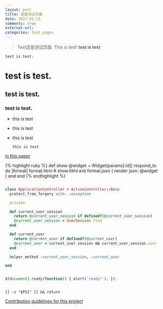 ```yaml
---
layout: post
title: 这是测试页面
date: 2017-01-13
comments: true
external-url:
categories: test_pages
---
```



> Test这是测试页面. This is test! **test is test**

`test is test.`

# test is test.

## test is test.

### test is test.

- this is test
- this is test
- this is test

      this is test

[in this paper](http://arxiv.org/ftp/arxiv/papers/0806/0806.1316.pdf)

{% highlight ruby %}
def show
  @widget = Widget(params[:id])
  respond_to do |format|
    format.html # show.html.erb
    format.json { render json: @widget }
  end
end
{% endhighlight %}


```ruby

class ApplicationController < ActionController::Base
  protect_from_forgery with: :exception

  private

  def current_user_session
    return @current_user_session if defined?(@current_user_session)
    @current_user_session = UserSession.find
  end  

  def current_user
    return @current_user if defined?(@current_user)
    @current_user = current_user_session && current_user_session.user
  end  

  helper_method :current_user_session, :current_user

end
```


```javascript

$(document).ready(function() { alert('ready!'); });
```

```shell

[[ -z "$PS1" ]] && return
```
[Contribution guidelines for this project](docs/CONTRIBUTING.md)